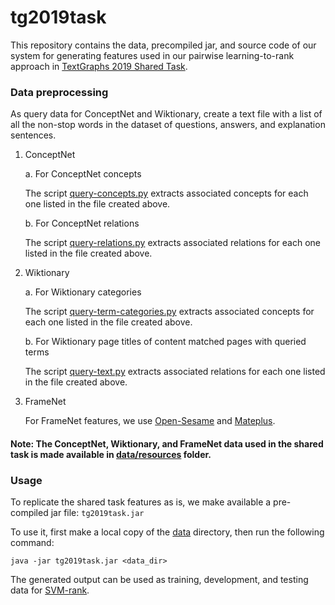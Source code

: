 # tg2019task

This repository contains the data, precompiled jar, and source code of our system for generating features used in our pairwise learning-to-rank approach in [TextGraphs 2019 Shared Task](https://github.com/umanlp/tg2019task).

### Data preprocessing

As query data for ConceptNet and Wiktionary, create a text file with a list of all the non-stop words in the dataset of questions, answers, and explanation sentences. 

1. ConceptNet

   a. For ConceptNet concepts
   
   The script [query-concepts.py](/src/main/python/conceptnet/query-concepts.py) extracts associated concepts for each one listed in the file created above.

   b. For ConceptNet relations
   
   The script [query-relations.py](/src/main/python/conceptnet/query-relations.py) extracts associated relations for each one listed in the file created above.

2. Wiktionary

   a. For Wiktionary categories
   
   The script [query-term-categories.py](/src/main/python/wiki/query-term-categories.py) extracts associated concepts for each one listed in the file created above.

   b. For Wiktionary page titles of content matched pages with queried terms
   
   The script [query-text.py](/src/main/python/wiki/query-text.py) extracts associated relations for each one listed in the file created above.

3. FrameNet
   
   For FrameNet features, we use [Open-Sesame](https://github.com/swabhs/open-sesame) and [Mateplus](https://github.com/microth/mateplus).
   
#### Note: The ConceptNet, Wiktionary, and FrameNet data used in the shared task is made available in [data/resources](/data/resources) folder.

### Usage

To replicate the shared task features as is, we make available a pre-compiled jar file: `tg2019task.jar`

To use it, first make a local copy of the [data](/data) directory, then run the following command:

`java -jar tg2019task.jar <data_dir>`

The generated output can be used as training, development, and testing data for [SVM-rank](https://www.cs.cornell.edu/people/tj/svm_light/svm_rank.html).
